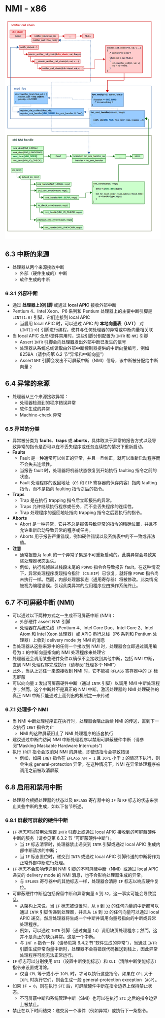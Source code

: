 # NMI - x86
![NMI Die Notification](pic/NMI_die_notification.png)
## 6.3 中断的来源
* 处理器从两个来源接收中断
  * 外部（硬件生成的）中断
  * 软件生成的中断

### 6.3.1 外部中断
* 通过 **处理器上的引脚** 或通过 **local APIC** 接收外部中断
* Pentium 4、Intel Xeon、P6 系列和 Pentium 处理器上的主要中断引脚是 `LINT[1:0]` 引脚，它们连接到 local APIC
  * 当启用 local APIC 时，可以通过 APIC 的 **本地向量表（LVT）** 对 `LINT[1:0]` 引脚进行编程，使其与任何处理器的异常或中断向量相关联
* 当 local APIC 全局/硬件禁用时，这些引脚分别配置为 `INTR` 和 `NMI` 引脚
  * Assert `INTR` 引脚会向处理器发出外部中断已发生的信号
  * 处理器从系统总线读取由外部中断控制器提供的中断向量编号，例如 8259A（请参阅第 6.2 节“异常和中断向量”）
  * Assert `NMI` 引脚会发出不可屏蔽中断（NMI）信号，该中断被分配给中断向量 `2`

## 6.4 异常的来源
* 处理器从三个来源接收异常：
  * 处理器检测到的程序错误异常
  * 软件生成的异常
  * Machine-check 异常

### 6.5 异常的分类
* 异常被分类为 **faults**、**traps** 或 **aborts**，具体取决于异常的报告方式以及导致异常的指令是否可以在不丢失程序或任务连续性的情况下重新启动。
* **Faults**
  * Fault 是一种通常可以纠正的异常，并且一旦纠正，就可以重新启动程序而不会失去连续性。
  * 当报告 fault 时，处理器将机器状态恢复到开始执行 faulting 指令之前的状态。
  * Fault 处理程序的返回地址（`CS` 和 `EIP` 寄存器的保存内容）指向 faulting 指令，而不是指向 faulting 指令之后的指令。
* **Traps**
  * Trap 是在执行 trapping 指令后立即报告的异常。
  * Traps 允许继续执行程序或任务，而不会丢失程序的连续性。
  * Trap 处理程序的返回地址指向 trapping 指令之后要执行的指令。
* **Aborts**
  * Abort 是一种异常，它并不总是报告导致异常的指令的精确位置，并且不允许重新启动导致异常的程序或任务。
  * Aborts 用于报告严重错误，例如硬件错误以及系统表中的不一致或非法值。
* **注意**
  * 通常报告为 fault 的一个异常子集是不可重新启动的。此类异常会导致某些处理器状态丢失。
  * 例如，执行栈帧越过栈段末尾的 `POPAD` 指令会导致报告 fault。在这种情况下，异常处理程序发现指令指针（`CS:EIP`）已恢复，就好像 `POPAD` 指令尚未执行一样。然而，内部处理器状态（通用寄存器）将被修改。此类情况被视为编程错误。引起此类异常的应用程序应由操作系统终止。

## 6.7 不可屏蔽中断 (NMI)
* 可以通过以下两种方式之一生成不可屏蔽中断 (NMI)：
  * 外部硬件 assert NMI 引脚
  * 处理器在系统总线（Pentium 4、Intel Core Duo、Intel Core 2、Intel Atom 和 Intel Xeon 处理器）或 APIC 串行总线（P6 系列和 Pentium 处理器）上收到 delivery mode 为 NMI 的消息
* 当处理器从这些来源中的任何一个接收到 NMI 时，处理器会立即通过调用编号为 `2` 的中断向量指向的 NMI 处理程序来处理它
* 处理器还会调用某些硬件条件以确保不会接收到其他中断，包括 NMI 中断，直到 NMI 处理程序完成执行（请参阅“处理多个 NMI”）
* 此外，当从上述任一来源接收到 NMI 时，它不能被 `RFLAGS` 寄存器中的 `IF` 标志屏蔽
* 可以向向量 `2` 发出可屏蔽硬件中断（通过 `INTR` 引脚）以调用 NMI 中断处理程序；然而，这个中断并不是真正的 NMI 中断。激活处理器的 NMI 处理硬件的真正 NMI 中断只能通过上面列出的机制之一来传递

### 6.7.1 处理多个 NMI
* 当 NMI 中断处理程序正在执行时，处理器会阻止后续 NMI 的传送，直到下一次执行 `IRET` 指令为止
  * NMI 的这种屏蔽阻止了 NMI 处理程序的嵌套执行
* 建议通过中断门访问 NMI 中断处理程序以禁用可屏蔽硬件中断（请参阅“Masking Maskable Hardware Interrupts”）
* 执行 `IRET` 指令会取消对 NMI 的屏蔽，即使该指令会导致错误
  * 例如，如果 `IRET` 指令在 `EFLAGS.VM = 1` 且 `IOPL` 小于 `3` 的情况下执行，则会生成 general-protection 异常。在这种情况下，NMI 在异常处理程序被调用之前被取消屏蔽

## 6.8 启用和禁用中断
* 处理器会根据处理器的状态以及 `EFLAGS` 寄存器中的 `IF` 和 `RF` 标志的状态来禁止某些中断的生成，如以下各节所述。

### 6.8.1 屏蔽可屏蔽的硬件中断
* `IF` 标志可以禁用处理器 `INTR` 引脚上或通过 local APIC 接收到的可屏蔽硬件中断的服务（请参见第 6.3.2 节 “可屏蔽硬件中断”）。
  * 当 `IF` 标志清零时，处理器禁止递交到 `INTR` 引脚或通过 local APIC 生成内部中断请求的中断；
  * 当 `IF` 标志置位时，递交到 `INTR` 或通过 local APIC 引脚传送的中断将作为正常外部中断进行处理。
* `IF` 标志不会影响传送到 NMI 引脚的不可屏蔽中断（NMI）或通过 local APIC 递交的 delivery mode 的 NMI 消息，也不会影响处理器生成的异常。
  * 与 `EFLAGS` 寄存器中的其他标志一样，处理器会清除 `IF` 标志以响应硬件复位。
* 可屏蔽硬件中断组包括保留中断和异常向量 `0` 到 `32`，这一事实可能会导致混乱。
  * 从架构上来说，当 `IF` 标志被设置时，从 `0` 到 `32` 的任何向量的中断都可以通过 `INTR` 引脚传递到处理器，并且从 `16` 到 `32` 的任何向量可以通过 local APIC 递交。然后处理器将生成一个中断并调用向量号指向的中断或异常处理程序。
  * 例如，可以通过 `INTR` 引脚（通过向量 `14`）调用缺页处理程序；然而，这并不是真正的缺页异常。这是一个中断。
  * 与 `INT n` 指令一样（请参见第 6.4.2 节“软件生成的异常”），当通过 `INTR` 引脚生成异常向量中断时，处理器不会将错误代码推送到栈上，因此异常处理程序可能无法正常运行。
* `IF` 标志可以分别使用 `STI`（设置中断使能标志）和 `CLI`（清除中断使能标志）指令来设置或清除。
  * 仅当 `CPL` 等于或小于 `IOPL` 时，才可以执行这些指令。如果在 `CPL` 大于 `IOPL` 时执行它们，则会生成一般 general-protection exception（`#GP`）。
* 如果 `IF = 0`，则在执行 `STI` 后，可屏蔽硬件中断在指令边界上保持禁止状态。
  * 不可屏蔽中断和系统管理中断（SMI）也可以在执行 `STI` 之后的指令边界上被禁止。
* 禁止在以下时间结束：递交另一个事件（例如异常）或执行下一条指令。